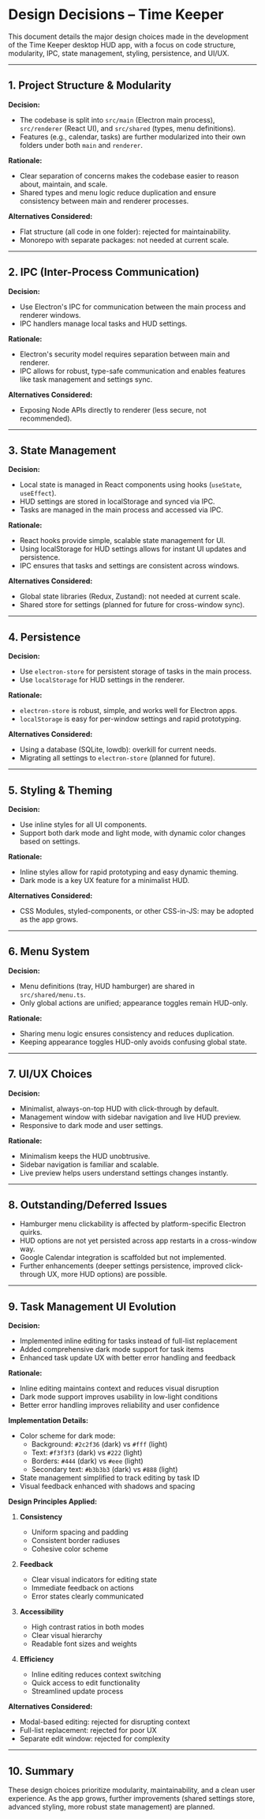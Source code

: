 # Design Decisions – Time Keeper

This document details the major design choices made in the development of the Time Keeper desktop HUD app, with a focus on code structure, modularity, IPC, state management, styling, persistence, and UI/UX.

---

## 1. Project Structure & Modularity

**Decision:**
- The codebase is split into `src/main` (Electron main process), `src/renderer` (React UI), and `src/shared` (types, menu definitions).
- Features (e.g., calendar, tasks) are further modularized into their own folders under both `main` and `renderer`.

**Rationale:**
- Clear separation of concerns makes the codebase easier to reason about, maintain, and scale.
- Shared types and menu logic reduce duplication and ensure consistency between main and renderer processes.

**Alternatives Considered:**
- Flat structure (all code in one folder): rejected for maintainability.
- Monorepo with separate packages: not needed at current scale.

---

## 2. IPC (Inter-Process Communication)

**Decision:**
- Use Electron's IPC for communication between the main process and renderer windows.
- IPC handlers manage local tasks and HUD settings.

**Rationale:**
- Electron's security model requires separation between main and renderer.
- IPC allows for robust, type-safe communication and enables features like task management and settings sync.

**Alternatives Considered:**
- Exposing Node APIs directly to renderer (less secure, not recommended).

---

## 3. State Management

**Decision:**
- Local state is managed in React components using hooks (`useState`, `useEffect`).
- HUD settings are stored in localStorage and synced via IPC.
- Tasks are managed in the main process and accessed via IPC.

**Rationale:**
- React hooks provide simple, scalable state management for UI.
- Using localStorage for HUD settings allows for instant UI updates and persistence.
- IPC ensures that tasks and settings are consistent across windows.

**Alternatives Considered:**
- Global state libraries (Redux, Zustand): not needed at current scale.
- Shared store for settings (planned for future for cross-window sync).

---

## 4. Persistence

**Decision:**
- Use `electron-store` for persistent storage of tasks in the main process.
- Use `localStorage` for HUD settings in the renderer.

**Rationale:**
- `electron-store` is robust, simple, and works well for Electron apps.
- `localStorage` is easy for per-window settings and rapid prototyping.

**Alternatives Considered:**
- Using a database (SQLite, lowdb): overkill for current needs.
- Migrating all settings to `electron-store` (planned for future).

---

## 5. Styling & Theming

**Decision:**
- Use inline styles for all UI components.
- Support both dark mode and light mode, with dynamic color changes based on settings.

**Rationale:**
- Inline styles allow for rapid prototyping and easy dynamic theming.
- Dark mode is a key UX feature for a minimalist HUD.

**Alternatives Considered:**
- CSS Modules, styled-components, or other CSS-in-JS: may be adopted as the app grows.

---

## 6. Menu System

**Decision:**
- Menu definitions (tray, HUD hamburger) are shared in `src/shared/menu.ts`.
- Only global actions are unified; appearance toggles remain HUD-only.

**Rationale:**
- Sharing menu logic ensures consistency and reduces duplication.
- Keeping appearance toggles HUD-only avoids confusing global state.

---

## 7. UI/UX Choices

**Decision:**
- Minimalist, always-on-top HUD with click-through by default.
- Management window with sidebar navigation and live HUD preview.
- Responsive to dark mode and user settings.

**Rationale:**
- Minimalism keeps the HUD unobtrusive.
- Sidebar navigation is familiar and scalable.
- Live preview helps users understand settings changes instantly.

---

## 8. Outstanding/Deferred Issues

- Hamburger menu clickability is affected by platform-specific Electron quirks.
- HUD options are not yet persisted across app restarts in a cross-window way.
- Google Calendar integration is scaffolded but not implemented.
- Further enhancements (deeper settings persistence, improved click-through UX, more HUD options) are possible.

---

## 9. Task Management UI Evolution

**Decision:**
- Implemented inline editing for tasks instead of full-list replacement
- Added comprehensive dark mode support for task items
- Enhanced task update UX with better error handling and feedback

**Rationale:**
- Inline editing maintains context and reduces visual disruption
- Dark mode support improves usability in low-light conditions
- Better error handling improves reliability and user confidence

**Implementation Details:**
- Color scheme for dark mode:
  - Background: `#2c2f36` (dark) vs `#fff` (light)
  - Text: `#f3f3f3` (dark) vs `#222` (light)
  - Borders: `#444` (dark) vs `#eee` (light)
  - Secondary text: `#b3b3b3` (dark) vs `#888` (light)
- State management simplified to track editing by task ID
- Visual feedback enhanced with shadows and spacing

**Design Principles Applied:**
1. **Consistency**
   - Uniform spacing and padding
   - Consistent border radiuses
   - Cohesive color scheme

2. **Feedback**
   - Clear visual indicators for editing state
   - Immediate feedback on actions
   - Error states clearly communicated

3. **Accessibility**
   - High contrast ratios in both modes
   - Clear visual hierarchy
   - Readable font sizes and weights

4. **Efficiency**
   - Inline editing reduces context switching
   - Quick access to edit functionality
   - Streamlined update process

**Alternatives Considered:**
- Modal-based editing: rejected for disrupting context
- Full-list replacement: rejected for poor UX
- Separate edit window: rejected for complexity

---

## 10. Summary

These design choices prioritize modularity, maintainability, and a clean user experience. As the app grows, further improvements (shared settings store, advanced styling, more robust state management) are planned. 